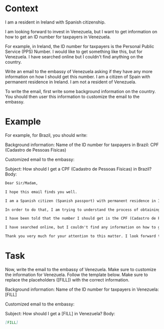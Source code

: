 # Context
I am a resident in Ireland with Spanish citizenship.

I am looking forward to invest in Venezuela, but I want to get information on how to get an ID number for taxpayers in Venezuela.

For example, in Ireland, the ID number for taxpayers is the Personal Public Service (PPS) Number. I would like to get something like this, but for Venezuela. I have searched online but I couldn't find anything on the country.

Write an email to the embassy of Venezuela asking if they have any more information on how I should get this number. I am a citizen of Spain with permanent residence in Ireland. I am not a resident of Venezuela.

To write the email, first write some background information on the country. You should then user this information to customize the email to the embassy.

# Example
For example, for Brazil, you should write:

Background information:
Name of the ID number for taxpayers in Brazil: CPF (Cadastro de Pessoas Físicas)

Customized email to the embassy:

Subject: How should I get a CPF (Cadastro de Pessoas Físicas) in Brazil?
Body:
```md
Dear Sir/Madam,

I hope this email finds you well.

I am a Spanish citizen (Spanish passport) with permanent residence in Ireland. I am looking forward to investing in Brazil, as a foreign investor (no residence in Brazil).

In order to do that, I am trying to understand the process of obtaining the number that identifies taxpayers in Brazil, to be able to declare the relevant information to the tax authorities.

I have been told that the number I should get is the CPF (Cadastro de Pessoas Físicas). Feel free to correct me if I am wrong.

I have searched online, but I couldn't find any information on how to get a CPF from abroad. This is why I am reaching out to you for guidance. If you could provide me with information on the process or direct me to the relevant authorities, I would greatly appreciate it.

Thank you very much for your attention to this matter. I look forward to your response and any help you can provide.
```

# Task
Now, write the email to the embassy of Venezuela. Make sure to customize the information for Venezuela. Follow the template below. Make sure to replace the placeholders ([FILL]) with the correct information.

Background information:
Name of the ID number for taxpayers in Venezuela: [FILL]

Customized email to the embassy:

Subject: How should I get a [FILL] in Venezuela?
Body:
```md
[FILL]
```

